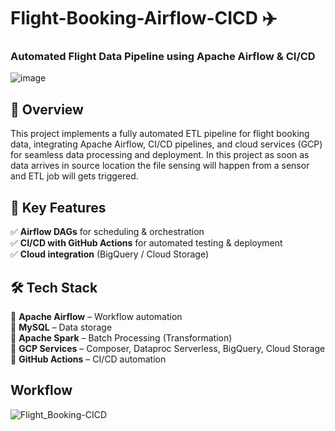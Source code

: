 # Flight-Booking-Airflow-CICD ✈️
### Automated Flight Data Pipeline using Apache Airflow & CI/CD
![image](https://github.com/user-attachments/assets/f5ce3e5d-43ca-4d8f-b724-10f2218a0008)

## 📌 Overview
This project implements a fully automated ETL pipeline for flight booking data, integrating Apache Airflow, CI/CD pipelines, and cloud services (GCP) for seamless data processing and deployment. In this project as soon as data arrives in source location the file sensing will happen from a sensor and ETL job will gets triggered.
## 🚀 Key Features
✅ **Airflow DAGs** for scheduling & orchestration  
✅ **CI/CD with GitHub Actions** for automated testing & deployment  
✅ **Cloud integration** (BigQuery / Cloud Storage)  

## 🛠️ Tech Stack
🔹 **Apache Airflow** – Workflow automation  
🔹 **MySQL** – Data storage  
🔹 **Apache Spark** – Batch Processing (Transformation)  
🔹 **GCP Services** – Composer, Dataproc Serverless, BigQuery, Cloud Storage  
🔹 **GitHub Actions** – CI/CD automation  
## Workflow
![Flight_Booking-CICD](https://github.com/user-attachments/assets/2126fadb-3e6f-4811-8352-8393ec16ca2d)

